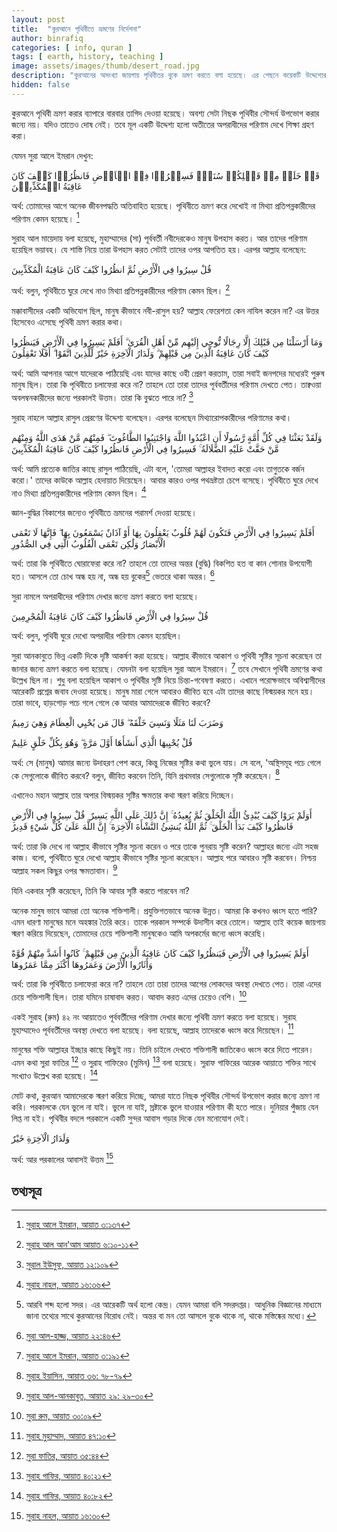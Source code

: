 ```yaml
---
layout: post
title:  "কুরআনে পৃথিবীতে ভ্রমণের নির্দেশনা"
author: binrafiq
categories: [ info, quran ]
tags: [ earth, history, teaching ]
image: assets/images/thumb/desert_road.jpg
description: "কুরআনের অসংখ্যা জায়গায় পৃথিবীতর বুকে ভ্রমণ করতে বলা হয়েছে। এর পেছনে কয়েকটি উদ্দেশ্যের কথা বলা হয়েছে। একটি প্রধান উদ্দেশ্য হলো অবিশ্বাসীদের পরিণাম দেখা ও তা থেকে শিক্ষা গ্রহণ করে পরকালের জীবন গড়ার দিকে মন দেওয়া।"
hidden: false
---
```


কুরআনে পৃথিবী ভ্রমণ করার ব্যাপারে বারবার তাগিদ দেওয়া হয়েছে। অবশ্য সেটা নিছক পৃথিবীর সৌন্দর্য উপভোগ করার জন্যে নয়। যদিও তাতেও দোষ নেই। তবে মূল একটি উদ্দেশ্য হলো অতীতের অপরাধীদের পরিণাম দেখে শিক্ষা গ্রহণ করা। 

যেমন সুরা আলে ইমরান দেখুন: 

قَدۡ خَلَتۡ مِنۡ قَبۡلِكُمۡ سُنَنٌۙ فَسِيۡرُوۡا فِىۡ الۡاَرۡضِ فَانظُرُوۡا كَيۡفَ كَانَ عَاقِبَةُ الۡمُكَذِّبِيۡنَ

অর্থ: তোমাদের আগে অনেক জীবনপদ্ধতি অতিবাহিত হয়েছে। পৃথিবীতে ভ্রমণ করে দেখোই না মিথ্যা প্রতিপন্নকারীদের পরিণাম কেমন হয়েছে। [^1]

সুরাহ আল মায়েদায় বলা হয়েছে, মুহাম্মাদের (সা) পূর্ববর্তী নবীদেরকেও মানুষ উপহাস করত। আর তাদের পরিণাম হয়েছিল ভয়াবহ। যে শাস্তি নিয়ে তারা উপহাস করত সেটাই তাদের ওপর আপতিত হয়। এরপর আল্লাহ বলেছেন:

قُلْ سِيرُوا فِي الْأَرْضِ ثُمَّ انظُرُوا كَيْفَ كَانَ عَاقِبَةُ الْمُكَذِّبِينَ 

অর্থ: বলুন, পৃথিবীতে ঘুরে দেখে নাও  মিথ্যা প্রতিপন্নকারীদের পরিণাম কেমন ছিল। [^2]

মক্কাবাসীদের একটি অভিযোগ ছিল, মানুষ কীভাবে নবী-রাসুল হয়? আল্লাহ ফেরেশতা কেন নাযিল করেন না? এর উত্তর হিসেবেও এসেছে পৃথিবী ভ্রমণ করার কথা। 

وَمَا أَرْسَلْنَا مِن قَبْلِكَ إِلَّا رِجَالًا نُّوحِي إِلَيْهِم مِّنْ أَهْلِ الْقُرَىٰ ۗ أَفَلَمْ يَسِيرُوا فِي الْأَرْضِ فَيَنظُرُوا كَيْفَ كَانَ عَاقِبَةُ الَّذِينَ مِن قَبْلِهِمْ ۗ وَلَدَارُ الْآخِرَةِ خَيْرٌ لِّلَّذِينَ اتَّقَوْا ۗ أَفَلَا تَعْقِلُونَ 

অর্থ: আমি আপনার আগে যাদেরকে পাঠিয়েছি এবং যাদের কাছে ওহী প্রেরণ করতাম, তারা সবাই জনপদের মধ্যেরই পুরুষ মানুষ ছিল। তারা কি পৃথিবীতে চলাফেরা করে না? তাহলে তো তারা তাদের পূর্ববর্তীদের পরিণাম দেখতে পেত। তাক্বওয়া অবলম্বনকারীদের জন্যে পরকালই উত্তম। তারা কি বুঝতে পারে না? [^3]

সুরাহ নাহলে আল্লাহ রাসুল প্রেরণের উদ্দেশ্য বলেছেন। এরপর বলেছেন মিথ্যারোপকারীদের পরিণামের কথা। 

وَلَقَدْ بَعَثْنَا فِي كُلِّ أُمَّةٍ رَّسُولًا أَنِ اعْبُدُوا اللَّهَ وَاجْتَنِبُوا الطَّاغُوتَ ۖ فَمِنْهُم مَّنْ هَدَى اللَّهُ وَمِنْهُم مَّنْ حَقَّتْ عَلَيْهِ الضَّلَالَةُ ۚ فَسِيرُوا فِي الْأَرْضِ فَانظُرُوا كَيْفَ كَانَ عَاقِبَةُ الْمُكَذِّبِينَ

অর্থ: আমি প্রত্যেক জাতির কাছে রাসুল পাঠিয়েছি, এটা বলে, 'তোমরা আল্লাহর ইবাদত করো এবং তাগুতকে বর্জন করো।' তাদের কাউকে আল্লাহ হেদায়াত দিয়েছেন। আবার কারও ওপর পথভ্রষ্টতা চেপে বসেছে। পৃথিবীতে ঘুরে দেখে নাও  মিথ্যা প্রতিপন্নকারীদের পরিণাম কেমন ছিল। [^4]

জ্ঞান-বুদ্ধির বিকাশের জন্যেও পৃথিবীতে ভ্রমনের পরামর্শ দেওয়া হয়েছে। 

 أَفَلَمْ يَسِيرُوا فِي الْأَرْضِ فَتَكُونَ لَهُمْ قُلُوبٌ يَعْقِلُونَ بِهَا أَوْ آذَانٌ يَسْمَعُونَ بِهَا ۖ فَإِنَّهَا لَا تَعْمَى الْأَبْصَارُ وَلَٰكِن تَعْمَى الْقُلُوبُ الَّتِي فِي الصُّدُورِ

অর্থ: তারা কি পৃথিবীতে ঘোরাফেরা করে না? তাহলে তো তাদের অন্তর (বুদ্ধি) বিকশিত হত বা কান শোনার উপযোগী হত। আসলে তো চোখ অন্ধ হয় না, অন্ধ হয় বুকের[^5] ভেতরে থাকা অন্তর। [^6]

সুরা নামলে অপরাধীদের পরিণাম দেখার জন্যে ভ্রমণ করতে বলা হয়েছে। 

 قُلْ سِيرُوا فِي الْأَرْضِ فَانظُرُوا كَيْفَ كَانَ عَاقِبَةُ الْمُجْرِمِينَ

অর্থ: বলুন, পৃথিবী ঘুরে দেখো অপরাধীর পরিণাম কেমন হয়েছিল। 

সুরা আনকাবুতে ভিন্ন একটি দিকে দৃষ্টি আকর্ষণ করা হয়েছে। আল্লাহ কীভাবে আকাশ ও পৃথিবী সৃষ্টির সূচনা করেছেন তা জানার জন্যে ভ্রমণ করতে বলা হয়েছে। যেমনটা বলা হয়েছিল সুরা আলে ইমরানে। [^7] তবে সেখানে পৃথিবী ভ্রমণের কথা উল্লেখ ছিল না। শুধু বলা হয়েছিল আকাশ ও পৃথিবীর সৃষ্টি নিয়ে চিন্তা-গবেষণা করতে। এখানে পরোক্ষভাবে অবিশ্বাসীদের আরেকটি প্রশ্নের জবাব দেওয়া হয়েছে। মানুষ মারা গেলে আবারও জীবিত হবে এটা তাদের কাছে বিস্ময়কর মনে হয়। তারা ভাবে, হাড়গোড় পচে গলে গেলে কে আবার আমাদেরকে জীবিত করবে? 

 وَضَرَبَ لَنَا مَثَلًا وَنَسِيَ خَلْقَهُ ۖ قَالَ مَن يُحْيِي الْعِظَامَ وَهِيَ رَمِيمٌ

قُلْ يُحْيِيهَا الَّذِي أَنشَأَهَا أَوَّلَ مَرَّةٍ ۖ وَهُوَ بِكُلِّ خَلْقٍ عَلِيمٌ


অর্থ: সে (মানুষ) আমার জন্যে উদাহরণ পেশ করে, কিন্তু নিজের সৃষ্টির কথা ভুলে যায়। সে বলে, 'অস্থিসমূহ পচে গেলে কে সেগুলোকে জীবিত করবে? বলুন, জীবিত করবেন তিনি, যিনি প্রথমবার সেগুলোকে সৃষ্টি করেছেন। [^8]

এখানেও মহান আল্লাহ তার অপার বিস্ময়কর সৃষ্টির ক্ষমতার কথা স্মরণ করিয়ে দিচ্ছেন। 

أَوَلَمْ يَرَوْا كَيْفَ يُبْدِئُ اللَّهُ الْخَلْقَ ثُمَّ يُعِيدُهُ ۚ إِنَّ ذَٰلِكَ عَلَى اللَّهِ يَسِيرٌ
‏ قُلْ سِيرُوا فِي الْأَرْضِ فَانظُرُوا كَيْفَ بَدَأَ الْخَلْقَ ۚ ثُمَّ اللَّهُ يُنشِئُ النَّشْأَةَ الْآخِرَةَ ۚ إِنَّ اللَّهَ عَلَىٰ كُلِّ شَيْءٍ قَدِيرٌ

অর্থ: তারা কি দেখে না আল্লাহ কীভাবে সৃষ্টির সূচনা করেন ও পরে তাকে পুনরায় সৃষ্টি করেন? আল্লাহর জন্যে এটা সহজ কাজ। বলো, পৃথিবীতে ঘুরে দেখো আল্লাহ কীভাবে সৃষ্টির সূচনা করেছেন। আল্লাহ পরে আবারও সৃষ্টি করবেন। নিশ্চয় আল্লাহ সকল কিছুর ওপর ক্ষমতাবান। [^9]

যিনি একবার সৃষ্টি করেছেন, তিনি কি আবার সৃষ্টি করতে পারবেন না? 

অনেক মানুষ ভাবে আমরা তো অনেক শক্তিশালী। প্রযুক্তিগতভাবে অনেক উন্নত। আমরা কি কখনও ধ্বংস হতে পারি? এমন ধারণা মানুষের মনে অহঙ্কার তৈরি করে। তাকে পরকাল সম্পর্কে উদাসীন করে তোলে। আল্লাহ তাই কয়েক জায়গায় স্মরণ করিয়ে দিয়েছেন, তোমাদের চেয়ে শক্তিশালী মানুষকেও আমি অপকর্মের জন্যে ধ্বংস করেছি। 

أَوَلَمْ يَسِيرُوا فِي الْأَرْضِ فَيَنظُرُوا كَيْفَ كَانَ عَاقِبَةُ الَّذِينَ مِن قَبْلِهِمْ ۚ كَانُوا أَشَدَّ مِنْهُمْ قُوَّةً وَأَثَارُوا الْأَرْضَ وَعَمَرُوهَا أَكْثَرَ مِمَّا عَمَرُوهَا 

অর্থ: তারা কি পৃথিবীতে চলাফেরা করে না? তাহলে তো তারা তাদের আগের লোকদের অবস্থা দেখতে পেত। তারা এদের চেয়ে শক্তিশালী ছিল। তারা যমিনে চাষাবাদ করত। আবাদ করত এদের চেয়েও বেশি। [^10]

একই সুরাহ (রুম) ৪২ নং আয়াতেও পূর্ববর্তীদের পরিণাম দেখার জন্যে পৃথিবী ভ্রমণ করতে বলা হয়েছে। সুরাহ মুহাম্মাদেও পূর্ববর্তীদের অবস্থা দেখতে বলা হয়েছে। বলা হয়েছে, আল্লাহ তাদেরকে ধ্বংস করে দিয়েছেন। [^14]

 মানুষের শক্তি আল্লাহর ইচ্ছার কাছে কিছুই নয়। তিনি চাইলে দেখতে শক্তিশালী জাতিকেও ধ্বংস করে দিতে পারেন। এমন কথা সুরা ফাতির  [^11] ও  সুরাহ গাফিরেও (মুমিন) [^12] বলা হয়েছে। সুরাফ গাফিরের আরেক আয়াতে শক্তির সাথে সংখ্যাও উল্লেখ করা হয়েছে। [^13] 

মোট কথা, কুরআন আমাদেরকে স্মরণ করিয়ে দিচ্ছে, আমরা যাতে নিছক পৃথিবীর সৌন্দর্য উপভোগ করার জন্যে ভ্রমণ না করি। পরকালকে যেন ভুলে না যাই। ভুলে না যাই, স্রষ্টাকে ভুলে যাওয়ার পরিণাম কী হতে পারে। দুনিয়ার পুঁজায় যেন লিপ্ত না হই। পৃথিবীর বদলে পরকালে একটি সুন্দর আবাস গড়ার দিকে যেন মনোযোগ দেই। 

وَلَدَارُ الْآخِرَةِ خَيْرٌ

অর্থ: আর পরকালের আবাসই উত্তম [^15]

তথ্যসূত্র
--- 
[^1]: [সুরাহ আলে ইমরান, আয়াত ৩:১৩৭](https://tanzil.net/#3:137)
[^2]: [সুরাহ আল আন'আম আয়াত ৬:১০-১১](https://tanzil.net/#6:11)
[^3]: [সুরাল ইউসুফ, আয়াত ১২:১০৯](https://tanzil.net/#12:109)
[^4]: [সুরাহ নাহল, আয়াত ১৬:৩৬](https://tanzil.net/#16:36)
[^5]: আরবি শব্দ হলো সদর। এর আরেকটি অর্থ হলো কেন্দ্র। যেমন আমরা বলি সদরদপ্তর। আধুনিক বিজ্ঞানের মাধ্যমে জানা তথ্যের সাথে কুরআনের বিরোধ নেই। অন্তর বা মন তো আসলে বুকে থাকে না, থাকে মস্তিষ্কের মধ্যে। 
[^6]: [সুরা আল-হাজ্জ, আয়াত ২২:৪৬](https://tanzil.net/#22:46)
[^7]: [সুরাহ আলে ইমরান, আয়াত ৩:১৯১](https://tanzil.net/#3:191)
[^8]: [সুরাহ ইয়াসিন, আয়াত ৩৬: ৭৮-৭৯](https://tanzil.net/#36:78)
[^9]: [সুরাহ আল-আনকাবুত, আয়াত ২৯: ২৯-৩০](https://tanzil.net/#29:19)
[^10]: [সুরা রুম, আয়াত ৩০:০৯](https://tanzil.net/#30:9)
[^11]: [সুরা ফাতির, আয়াত ৩৫:৪৪](https://tanzil.net/#35:44)
[^12]: [সুরাহ গাফির, আয়াত ৪০:২১](https://tanzil.net/#40:21)
[^13]: [সুরাহ গাফির, আয়াত ৪০:৮২](https://tanzil.net/#40:82)
[^14]: [সুরাহ মুহাম্মাদ, আয়াত ৪৭:১০](https://tanzil.net/#47:10)
[^15]: [সুরাহ নাহল, আয়াত ১৬:৩০](https://tanzil.net/#16:30)